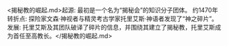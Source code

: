 <揭秘教的崛起.md>起源: 最初是一个名为“揭秘会”的知识分子团体。
  约1470年转折点: 探险家文森·神视者与精灵考古学家托里艾斯·神语者发现了“神之碎片”。
  发展: 托里艾斯及其团队破译了碎片的信息，并围绕其建立了揭秘教，托里艾斯成为首任至高教长。</揭秘教的崛起.md>